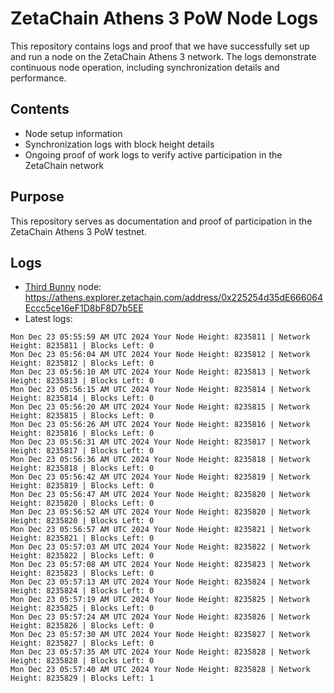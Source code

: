 # ZetaChain Athens 3 PoW Node Logs
This repository contains logs and proof that we have successfully set up and run a node on the ZetaChain Athens 3 network. The logs demonstrate continuous node operation, including synchronization details and performance.

## Contents
- Node setup information
- Synchronization logs with block height details
- Ongoing proof of work logs to verify active participation in the ZetaChain network

## Purpose
This repository serves as documentation and proof of participation in the ZetaChain Athens 3 PoW testnet.

## Logs

- [Third Bunny](https://thirdbunny.xyz/) node: https://athens.explorer.zetachain.com/address/0x225254d35dE666064Eccc5ce16eF1D8bF8D7b5EE
- Latest logs:
```
Mon Dec 23 05:55:59 AM UTC 2024 Your Node Height: 8235811 | Network Height: 8235811 | Blocks Left: 0
Mon Dec 23 05:56:04 AM UTC 2024 Your Node Height: 8235812 | Network Height: 8235812 | Blocks Left: 0
Mon Dec 23 05:56:10 AM UTC 2024 Your Node Height: 8235813 | Network Height: 8235813 | Blocks Left: 0
Mon Dec 23 05:56:15 AM UTC 2024 Your Node Height: 8235814 | Network Height: 8235814 | Blocks Left: 0
Mon Dec 23 05:56:20 AM UTC 2024 Your Node Height: 8235815 | Network Height: 8235815 | Blocks Left: 0
Mon Dec 23 05:56:26 AM UTC 2024 Your Node Height: 8235816 | Network Height: 8235816 | Blocks Left: 0
Mon Dec 23 05:56:31 AM UTC 2024 Your Node Height: 8235817 | Network Height: 8235817 | Blocks Left: 0
Mon Dec 23 05:56:36 AM UTC 2024 Your Node Height: 8235818 | Network Height: 8235818 | Blocks Left: 0
Mon Dec 23 05:56:42 AM UTC 2024 Your Node Height: 8235819 | Network Height: 8235819 | Blocks Left: 0
Mon Dec 23 05:56:47 AM UTC 2024 Your Node Height: 8235820 | Network Height: 8235820 | Blocks Left: 0
Mon Dec 23 05:56:52 AM UTC 2024 Your Node Height: 8235820 | Network Height: 8235820 | Blocks Left: 0
Mon Dec 23 05:56:57 AM UTC 2024 Your Node Height: 8235821 | Network Height: 8235821 | Blocks Left: 0
Mon Dec 23 05:57:03 AM UTC 2024 Your Node Height: 8235822 | Network Height: 8235822 | Blocks Left: 0
Mon Dec 23 05:57:08 AM UTC 2024 Your Node Height: 8235823 | Network Height: 8235823 | Blocks Left: 0
Mon Dec 23 05:57:13 AM UTC 2024 Your Node Height: 8235824 | Network Height: 8235824 | Blocks Left: 0
Mon Dec 23 05:57:19 AM UTC 2024 Your Node Height: 8235825 | Network Height: 8235825 | Blocks Left: 0
Mon Dec 23 05:57:24 AM UTC 2024 Your Node Height: 8235826 | Network Height: 8235826 | Blocks Left: 0
Mon Dec 23 05:57:30 AM UTC 2024 Your Node Height: 8235827 | Network Height: 8235827 | Blocks Left: 0
Mon Dec 23 05:57:35 AM UTC 2024 Your Node Height: 8235828 | Network Height: 8235828 | Blocks Left: 0
Mon Dec 23 05:57:40 AM UTC 2024 Your Node Height: 8235828 | Network Height: 8235829 | Blocks Left: 1
```
